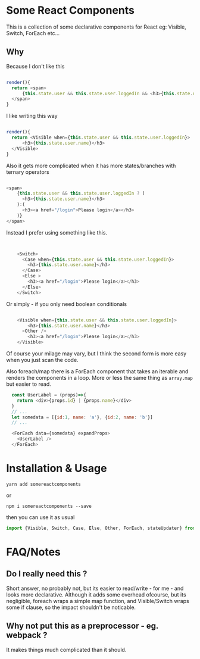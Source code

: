 # Some React Components

This is a collection of some declarative components for React eg: Visible, Switch, ForEach etc...

## Why

Because I don't like this

```javascript

render(){
  return <span>
      {this.state.user && this.state.user.loggedIn && <h3>{this.state.user.name}</h3>}
  </span>
}

```

I like writing this way

```javascript

render(){
  return <Visible when={this.state.user && this.state.user.loggedIn}>
      <h3>{this.state.user.name}</h3>
  </Visible>
}

```

Also it gets more complicated when it has more states/branches with ternary operators

```javascript

<span>
    {this.state.user && this.state.user.loggedIn ? (
      <h3>{this.state.user.name}</h3>
    ):(
      <h3><a href="/login">Please login</a></h3>
    )}
</span>

```

Instead I prefer using something like this.

```javascript


    <Switch>
      <Case when={this.state.user && this.state.user.loggedIn}>
        <h3>{this.state.user.name}</h3>
      </Case>
      <Else >
        <h3><a href="/login">Please login</a></h3>
      </Else>
    </Switch>

```

Or simply - if you only need boolean conditionals

```javascript

    <Visible when={this.state.user && this.state.user.loggedIn}>
        <h3>{this.state.user.name}</h3>
      <Other />
        <h3><a href="/login">Please login</a></h3>
    </Visible>

```

Of course your milage may vary, but I think the second form is more easy when you just scan the code.

Also foreach/map there is a ForEach component that takes an iterable and renders the components in a loop.
More or less the same thing as `array.map` but easier to read.

```javascript
  const UserLabel = (props)=>{
    return <div>{props.id} | {props.name}</div>
  }
  // ...
  let somedata = [{id:1, name: 'a'}, {id:2, name: 'b'}]
  // ...

  <ForEach data={somedata} expandProps>
    <UserLabel />
  </ForEach>
```

# Installation & Usage

```
yarn add somereactcomponents
```

or

```
npm i somereactcomponents --save
```

then you can use it as usual

```javascript
import {Visible, Switch, Case, Else, Other, ForEach, stateUpdater} from "somereactcomponents";
```

# FAQ/Notes

## Do I really need this ?

Short answer, no probably not, but its easier to read/write - for me - and looks more declarative. Although it adds some overhead ofcourse, but its negligible, foreach wraps a simple map function, and Visible/Switch wraps some if clause, so the impact shouldn't be noticable.

## Why not put this as a preprocessor - eg. webpack ?

It makes things much complicated than it should.




